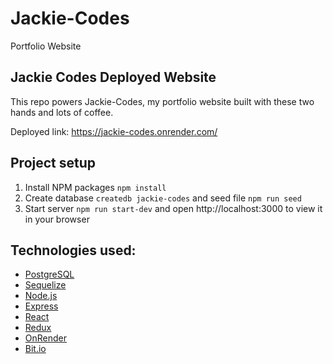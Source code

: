 # Jackie-Codes
Portfolio Website

## Jackie Codes Deployed Website

This repo powers Jackie-Codes, my portfolio website built with these two hands and lots of coffee. 

Deployed link: https://jackie-codes.onrender.com/

## Project setup

1. Install NPM packages `npm install`
2. Create database `createdb jackie-codes` and seed file `npm run seed`
3. Start server `npm run start-dev` and open http://localhost:3000 to view it in your browser

## Technologies used:

- [PostgreSQL](https://www.postgresql.org)
- [Sequelize](https://sequelize.org)
- [Node.js](https://nodejs.org/en/)
- [Express](https://expressjs.com)
- [React](https://react.dev/)
- [Redux](https://redux.js.org)
- [OnRender](https://render.com/)
- [Bit.io](https://bit.io/dashboard)

